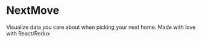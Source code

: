 # NextMove
Visualize data *you* care about when picking your next home. Made with love with React/Redux
